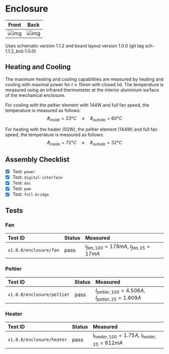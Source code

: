 # Enclosure

| Front | Back |
| ------------- | -------------- |
| ![img](./instance_1_enclosure_front.jpg)  | ![img](./instance_1_enclosure_back.jpg) |

Uses schematic version 1.1.2 and board layout version 1.0.0 (git tag sch-1.1.2_brd-1.0.0)

## Heating and Cooling

The maximum heating and cooling capabilities are measured by heating and
cooling with maximal power for $t \approx 15 min$ with closed lid. The
temperature is measured using an infrared thermometer at the interior aluminium
surface of the mechanical enclosure.

For cooling with the peltier element with 144W and full fan speed, the
temperature is measured as follows:
$$ \vartheta_{inside} = 23 °C \quad \land \quad \vartheta_{outside} = 60 °C $$

For heating with the heater (50W), the peltier element (144W) and full fan speed, the
temperature is measured as follows:
$$ \vartheta_{inside} = 72 °C \quad \land \quad \vartheta_{outside} = 32 °C $$

## Assembly Checklist

- [x] Test: `power`
- [x] Test: `digital-interface`
- [x] Test: `dac`
- [x] Test: `pwm`
- [x] Test: `full-bridge`

## Tests

### Fan

| Test ID | Status | Measured |
| :------ | ------ | :------- |
| `v1.0.0/enclosure/fan` | pass | $I_{fan,100} = 178 mA$, $I_{fan,25} = 17 mA$|

### Peltier

| Test ID | Status | Measured |
| :------ | ------ | :------- |
| `v1.0.0/enclosure/peltier` | pass | $I_{peltier,100} = 4.506 A$, $I_{peltier,25} = 1.609 A$|

### Heater

| Test ID | Status | Measured |
| :------ | ------ | :------- |
| `v1.0.0/enclosure/heater` | pass | $I_{heater,100} = 1.75 A$, $I_{heater,25} = 612 mA$|
